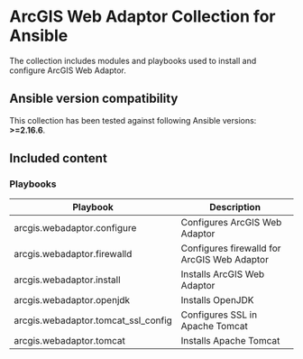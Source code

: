# ArcGIS Web Adaptor Collection for Ansible

The collection includes modules and playbooks used to install and configure ArcGIS Web Adaptor.

## Ansible version compatibility

This collection has been tested against following Ansible versions: **>=2.16.6**.

## Included content

### Playbooks

| Playbook | Description |
| --- | --- |
| arcgis.webadaptor.configure | Configures ArcGIS Web Adaptor |
| arcgis.webadaptor.firewalld | Configures firewalld for ArcGIS Web Adaptor |
| arcgis.webadaptor.install | Installs ArcGIS Web Adaptor |
| arcgis.webadaptor.openjdk | Installs OpenJDK |
| arcgis.webadaptor.tomcat_ssl_config | Configures SSL in Apache Tomcat |
| arcgis.webadaptor.tomcat | Installs Apache Tomcat |
